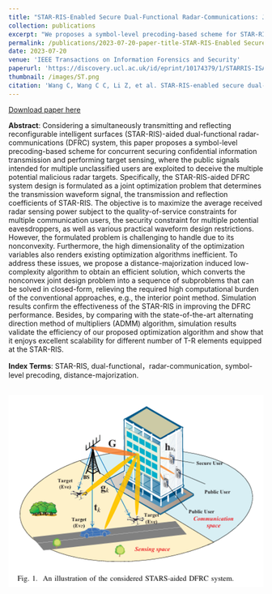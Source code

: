 ```yaml
---
title: "STAR-RIS-Enabled Secure Dual-Functional Radar-Communications: Joint Waveform and Reflective Beamforming Optimization"
collection: publications
excerpt: "We proposes a symbol-level precoding-based scheme for STAR-RIS-aided dual-functional radar-communications (DFRC) systems. The aim is to securely transmit confidential information and perform target sensing concurrently. A joint optimization problem is formulated to maximize the average received radar sensing power, subject to constraints on communication users' quality-of-service and security, as well as practical waveform design restrictions."
permalink: /publications/2023-07-20-paper-title-STAR-RIS-Enabled Secure Dual-Functional Radar-Communications: Joint Waveform and Reflective Beamforming Optimization
date: 2023-07-20
venue: 'IEEE Transactions on Information Forensics and Security'
paperurl: 'https://discovery.ucl.ac.uk/id/eprint/10174379/1/STARRIS-ISAC.pdf'
thumbnail: /images/ST.png
citation: 'Wang C, Wang C C, Li Z, et al. STAR-RIS-enabled secure dual-functional radar-communications: Joint waveform and reflective beamforming optimization[J]. IEEE Transactions on Information Forensics and Security, 2023, 18: 4577-4592.'
---
```


[Download paper here]()


**Abstract**: Considering a simultaneously transmitting and reflecting reconfigurable intelligent surfaces (STAR-RIS)-aided dual-functional radar-communications (DFRC) system, this paper proposes a symbol-level precoding-based scheme for concurrent securing confidential information transmission and performing target sensing, where the public signals intended for multiple unclassified users are exploited to deceive the multiple potential malicious radar targets. Specifically, the STAR-RIS-aided DFRC system design is formulated as a joint optimization problem that determines the transmission waveform signal, the transmission and reflection coefficients of STAR-RIS. The objective is to maximize the average received radar sensing power subject to the quality-of-service constraints for multiple communication users, the security constraint for multiple potential eavesdroppers, as well as various practical waveform design restrictions. However, the formulated problem is challenging to handle due to its nonconvexity. Furthermore, the high dimensionality of the optimization variables also renders existing optimization algorithms inefficient. To address these issues, we propose a distance-majorization induced low-complexity algorithm to obtain an efficient solution, which converts the nonconvex joint design problem into a sequence of subproblems that can be solved in closed-form, relieving the required high computational burden of the conventional approaches, e.g., the interior point method. Simulation results confirm the effectiveness of the STAR-RIS in improving the DFRC performance. Besides, by comparing with the state-of-the-art alternating direction method of multipliers (ADMM) algorithm, simulation results validate the efficiency of our proposed optimization algorithm and show that it enjoys excellent scalability for different number of T-R elements equipped at the STAR-RIS.

**Index Terms**: STAR-RIS, dual-functional，radar-communication, symbol-level precoding, distance-majorization.

<br/><img src='/images/ST.png' width = "600">
